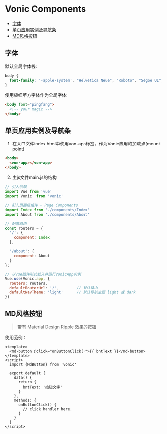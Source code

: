 # Vonic Components
- [字体](#字体)
- [单页应用实例及导航条](#单页应用实例及导航条)
- [MD风格按钮](MD风格按钮)

## 字体
默认全局字体栈:
```css
body {
  font-family: '-apple-system', "Helvetica Neue", "Roboto", "Segoe UI", sans-serif;
}
```
使用极细苹方字体作为全局字体:
```html
<body font="pingfang">
  <!-- your magic -->
</body>
```

## 单页应用实例及导航条
1. 在入口文件index.html中使用von-app标签，作为Vonic应用的加载点(mount point)
```html
<body>
  <von-app></von-app>
</body>
```
2. 主js文件main.js的结构
```js
// 引入依赖
import Vue from 'vue'
import Vonic  from 'vonic'

// 引入页面级组件 - Page Components
import Index from './components/Index'
import About from './components/About'

// 配置路由
const routers = {
  '/': {
    component: Index
  },

  '/about': {
    component: About
  }
};

// 以Vue插件形式载入并运行VonicApp实例
Vue.use(Vonic.app, {
  routers: routers,
  defaultRouterUrl: '/',        // 默认路由
  defaultNavTheme: 'light'      // 默认导航主题 light 或 dark
})
```

## MD风格按钮
>  带有 Material Design Ripple 效果的按钮

使用范例：
```vue
<template>
  <md-button @click="onButtonClick()">{{ bntText }}</md-button>
</template>
<script>
  import {MdButton} from 'vonic'
  
  export default {
    data() {
      return {
        bntText: '按钮文字'
      }
    },
    methods: {
      onButtonClick() {
        // click handler here.
      }
    }
  }
</script>

```
